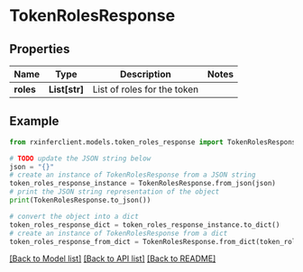 # TokenRolesResponse


## Properties

Name | Type | Description | Notes
------------ | ------------- | ------------- | -------------
**roles** | **List[str]** | List of roles for the token | 

## Example

```python
from rxinferclient.models.token_roles_response import TokenRolesResponse

# TODO update the JSON string below
json = "{}"
# create an instance of TokenRolesResponse from a JSON string
token_roles_response_instance = TokenRolesResponse.from_json(json)
# print the JSON string representation of the object
print(TokenRolesResponse.to_json())

# convert the object into a dict
token_roles_response_dict = token_roles_response_instance.to_dict()
# create an instance of TokenRolesResponse from a dict
token_roles_response_from_dict = TokenRolesResponse.from_dict(token_roles_response_dict)
```
[[Back to Model list]](../README.md#documentation-for-models) [[Back to API list]](../README.md#documentation-for-api-endpoints) [[Back to README]](../README.md)



